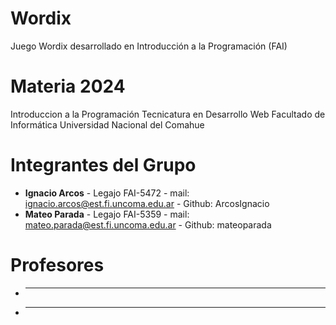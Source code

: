 # Wordix
Juego Wordix desarrollado en Introducción a la Programación (FAI)

# Materia 2024

Introduccion a la Programación
Tecnicatura en Desarrollo Web
Facultado de Informática
Universidad Nacional del Comahue

# Integrantes del Grupo

- **Ignacio Arcos** - Legajo FAI-5472 - mail: ignacio.arcos@est.fi.uncoma.edu.ar - Github: ArcosIgnacio
- **Mateo Parada** - Legajo FAI-5359 - mail: mateo.parada@est.fi.uncoma.edu.ar - Github: mateoparada

# Profesores

- ** **
- ** ** 